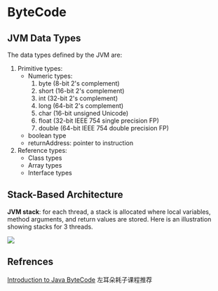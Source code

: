 # ByteCode

## JVM Data Types
The data types defined by the JVM are:

1. Primitive types:
    + Numeric types: 
        1. byte (8-bit 2's complement) 
        2. short (16-bit 2's complement) 
        3. int (32-bit 2's complement)
        4. long (64-bit 2's complement)
        5. char (16-bit unsigned Unicode)
        6. float (32-bit IEEE 754 single precision FP)
        7. double (64-bit IEEE 754 double precision FP)
    + boolean type
    + returnAddress: pointer to instruction
2. Reference types:  
    + Class types  
    + Array types  
    + Interface types  

## Stack-Based Architecture

**JVM stack**: for each thread, a stack is allocated where local variables, method arguments, and return values are stored. Here is an illustration showing stacks for 3 threads.

![](https://user-gold-cdn.xitu.io/2019/11/22/16e919a00a3ac729?w=169&h=220&f=png&s=1854)



## Refrences


[Introduction to Java ByteCode](https://dzone.com/articles/introduction-to-java-bytecode) 左耳朵耗子课程推荐
